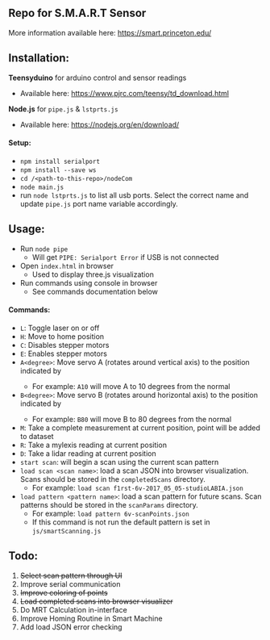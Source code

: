 ## Repo for S.M.A.R.T Sensor
More information available here: https://smart.princeton.edu/

## Installation:
**Teensyduino** for arduino control and sensor readings
- Available here: https://www.pjrc.com/teensy/td_download.html

**Node.js** for `pipe.js` & `lstprts.js`
- Available here: https://nodejs.org/en/download/

#### Setup:
- `npm install serialport`
- `npm install --save ws`
- `cd /<path-to-this-repo>/nodeCom`
- `node main.js`
- run `node lstprts.js` to list all usb ports. Select the correct name and update `pipe.js` port name variable accordingly.

## Usage:
- Run `node pipe`
    - Will get `PIPE: Serialport Error` if USB is not connected
- Open `index.html` in browser
    - Used to display three.js visualization
- Run commands using console in browser
    - See commands documentation below

#### Commands:
- `L`: Toggle laser on or off
- `H`: Move to home position
- `C`: Disables stepper motors
- `E`: Enables stepper motors
- `A<degree>`: Move servo A (rotates around vertical axis) to the position indicated by <Degree>
    - For example: `A10` will move A to 10 degrees from the normal
- `B<degree>`: Move servo B (rotates around horizontal axis) to the position indicated by <Degree>
    - For example: `B80` will move B to 80 degrees from the normal
- `M`: Take a complete measurement at current position, point will be added to dataset
- `R`: Take a mylexis reading at current position
- `D`: Take a lidar reading at current position
- `start scan`: will begin a scan using the current scan pattern
- `load scan <scan name>`: load a scan JSON into browser visualization. Scans should be stored in the `completedScans` directory.
    - For example: `load scan f1rst-6v-2017_05_05-studioLABIA.json`
- `load pattern <pattern name>`: load a scan pattern for future scans. Scan patterns should be stored in the `scanParams` directory.
    - For example: `load pattern 6v-scanPoints.json`
    - If this command is not run the default pattern is set in `js/smartScanning.js`

## Todo:
1. ~~Select scan pattern through UI~~
2. Improve serial communication
4. ~~Improve coloring of points~~
5. ~~Load completed scans into browser visualizer~~
5. Do MRT Calculation in-interface
6. Improve Homing Routine in Smart Machine
7. Add load JSON error checking
